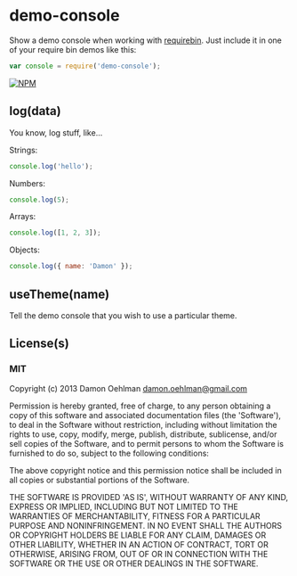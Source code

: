 # demo-console

Show a demo console when working with [requirebin](http://requirebin.com/?gist=6079475). Just 
include it in one of your require bin demos like this:

```js
var console = require('demo-console');
```


[![NPM](https://nodei.co/npm/demo-console.png)](https://nodei.co/npm/demo-console/)


## log(data)

You know, log stuff, like...

Strings:

```js
console.log('hello');
```

Numbers:

```js
console.log(5);
```

Arrays:

```js
console.log([1, 2, 3]);
```

Objects:

```js
console.log({ name: 'Damon' });
```

## useTheme(name)

Tell the demo console that you wish to use a particular theme.

## License(s)

### MIT

Copyright (c) 2013 Damon Oehlman <damon.oehlman@gmail.com>

Permission is hereby granted, free of charge, to any person obtaining
a copy of this software and associated documentation files (the
'Software'), to deal in the Software without restriction, including
without limitation the rights to use, copy, modify, merge, publish,
distribute, sublicense, and/or sell copies of the Software, and to
permit persons to whom the Software is furnished to do so, subject to
the following conditions:

The above copyright notice and this permission notice shall be
included in all copies or substantial portions of the Software.

THE SOFTWARE IS PROVIDED 'AS IS', WITHOUT WARRANTY OF ANY KIND,
EXPRESS OR IMPLIED, INCLUDING BUT NOT LIMITED TO THE WARRANTIES OF
MERCHANTABILITY, FITNESS FOR A PARTICULAR PURPOSE AND NONINFRINGEMENT.
IN NO EVENT SHALL THE AUTHORS OR COPYRIGHT HOLDERS BE LIABLE FOR ANY
CLAIM, DAMAGES OR OTHER LIABILITY, WHETHER IN AN ACTION OF CONTRACT,
TORT OR OTHERWISE, ARISING FROM, OUT OF OR IN CONNECTION WITH THE
SOFTWARE OR THE USE OR OTHER DEALINGS IN THE SOFTWARE.
